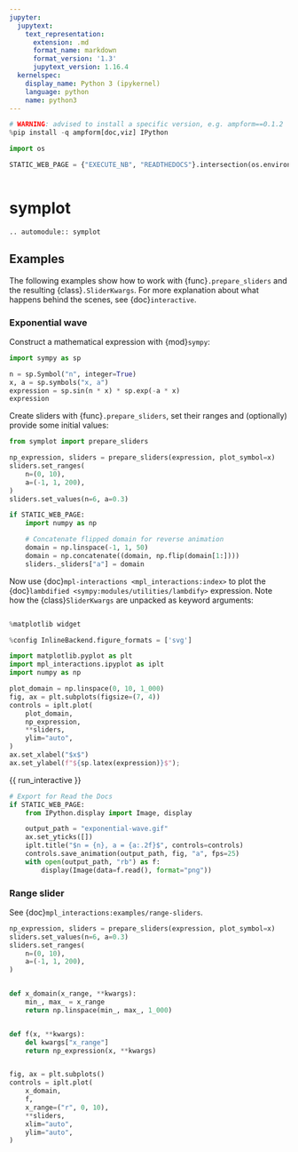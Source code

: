```yaml
---
jupyter:
  jupytext:
    text_representation:
      extension: .md
      format_name: markdown
      format_version: '1.3'
      jupytext_version: 1.16.4
  kernelspec:
    display_name: Python 3 (ipykernel)
    language: python
    name: python3
---
```


```python hideCode=true hideOutput=true hidePrompt=true jupyter={"source_hidden": true} tags=["remove-cell", "skip-execution"]
# WARNING: advised to install a specific version, e.g. ampform==0.1.2
%pip install -q ampform[doc,viz] IPython
```

```python hideCode=true hideOutput=true hidePrompt=true jupyter={"source_hidden": true} tags=["remove-cell"]
import os

STATIC_WEB_PAGE = {"EXECUTE_NB", "READTHEDOCS"}.intersection(os.environ)
```

```{autolink-concat}
```


# symplot


```{eval-rst}
.. automodule:: symplot
```


## Examples


The following examples show how to work with {func}`.prepare_sliders` and the resulting {class}`.SliderKwargs`. For more explanation about what happens behind the scenes, see {doc}`interactive`.


### Exponential wave


Construct a mathematical expression with {mod}`sympy`:

```python
import sympy as sp

n = sp.Symbol("n", integer=True)
x, a = sp.symbols("x, a")
expression = sp.sin(n * x) * sp.exp(-a * x)
expression
```

Create sliders with {func}`.prepare_sliders`, set their ranges and (optionally) provide some initial values:

```python
from symplot import prepare_sliders

np_expression, sliders = prepare_sliders(expression, plot_symbol=x)
sliders.set_ranges(
    n=(0, 10),
    a=(-1, 1, 200),
)
sliders.set_values(n=6, a=0.3)
```

```python jupyter={"source_hidden": true} tags=["remove-cell"]
if STATIC_WEB_PAGE:
    import numpy as np

    # Concatenate flipped domain for reverse animation
    domain = np.linspace(-1, 1, 50)
    domain = np.concatenate((domain, np.flip(domain[1:])))
    sliders._sliders["a"] = domain
```

Now use {doc}`mpl-interactions <mpl_interactions:index>` to plot the {doc}`lambdified <sympy:modules/utilities/lambdify>` expression. Note how the {class}`SliderKwargs` are unpacked as keyword arguments:

```{autolink-skip}
```

```python
%matplotlib widget
```

```python tags=["remove-output"]
%config InlineBackend.figure_formats = ['svg']

import matplotlib.pyplot as plt
import mpl_interactions.ipyplot as iplt
import numpy as np

plot_domain = np.linspace(0, 10, 1_000)
fig, ax = plt.subplots(figsize=(7, 4))
controls = iplt.plot(
    plot_domain,
    np_expression,
    **sliders,
    ylim="auto",
)
ax.set_xlabel("$x$")
ax.set_ylabel(f"${sp.latex(expression)}$");
```

{{ run_interactive }}

```python jupyter={"source_hidden": true} tags=["remove-input"]
# Export for Read the Docs
if STATIC_WEB_PAGE:
    from IPython.display import Image, display

    output_path = "exponential-wave.gif"
    ax.set_yticks([])
    iplt.title("$n = {n}, a = {a:.2f}$", controls=controls)
    controls.save_animation(output_path, fig, "a", fps=25)
    with open(output_path, "rb") as f:
        display(Image(data=f.read(), format="png"))
```

### Range slider


See {doc}`mpl_interactions:examples/range-sliders`.

```python
np_expression, sliders = prepare_sliders(expression, plot_symbol=x)
sliders.set_values(n=6, a=0.3)
sliders.set_ranges(
    n=(0, 10),
    a=(-1, 1, 200),
)


def x_domain(x_range, **kwargs):
    min_, max_ = x_range
    return np.linspace(min_, max_, 1_000)


def f(x, **kwargs):
    del kwargs["x_range"]
    return np_expression(x, **kwargs)


fig, ax = plt.subplots()
controls = iplt.plot(
    x_domain,
    f,
    x_range=("r", 0, 10),
    **sliders,
    xlim="auto",
    ylim="auto",
)
```
